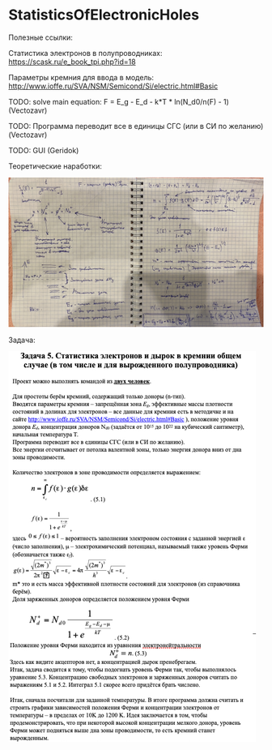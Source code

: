 # StatisticsOfElectronicHoles

Полезные ссылки:

Статистика электронов в полупроводниках: https://scask.ru/e_book_tpi.php?id=18

Параметры кремния для ввода в модель: http://www.ioffe.ru/SVA/NSM/Semicond/Si/electric.html#Basic


TODO: solve main equation: F = E_g - E_d - k*T * ln(N_d0/n(F) - 1) (Vectozavr)

TODO: Программа переводит все в единицы СГС (или в СИ по желанию) (Vectozavr)

TODO: GUI (Geridok)


Теоретические наработки:

![Project demonstration](img/theory.jpg)

Задача:

![Project demonstration](img/problem.jpg)
